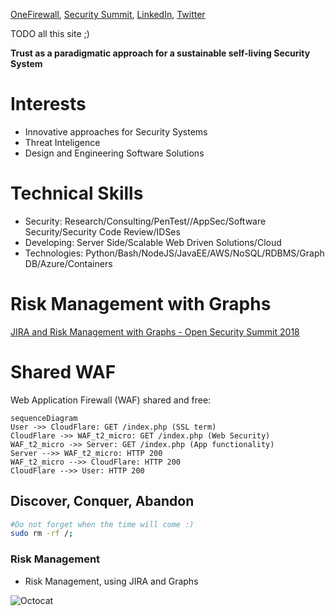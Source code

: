 [OneFirewall](https://onefirewall.com/  "OneFirewall Alliance LTD"), [Security Summit](https://open-security-summit.org/), [LinkedIn](https://www.linkedin.com/in/sotirakisima/), [Twitter](https://twitter.com/simasotiris)

TODO all this site ;)

**Trust as a paradigmatic approach for a sustainable self-living Security System**

# Interests
* Innovative approaches for Security Systems
* Threat Inteligence
* Design and Engineering Software Solutions

# Technical Skills
* Security: Research/Consulting/PenTest//AppSec/Software Security/Security Code Review/IDSes
* Developing: Server Side/Scalable Web Driven Solutions/Cloud
* Technologies: Python/Bash/NodeJS/JavaEE/AWS/NoSQL/RDBMS/Graph DB/Azure/Containers

# Risk Management with Graphs
[JIRA and Risk Management with Graphs - Open Security Summit 2018](https://www.youtube.com/watch?v=BweL1qGAMOs)

# Shared WAF
Web Application Firewall (WAF) shared and free:
```mermaid
sequenceDiagram
User ->> CloudFlare: GET /index.php (SSL term)
CloudFlare ->> WAF_t2_micro: GET /index.php (Web Security)
WAF_t2_micro ->> Server: GET /index.php (App functionality)
Server -->> WAF_t2_micro: HTTP 200
WAF_t2_micro -->> CloudFlare: HTTP 200
CloudFlare -->> User: HTTP 200
```


## Discover, Conquer, Abandon
 ```bash
#Do not forget when the time will come :)
sudo rm -rf /;
```

### Risk Management
* Risk Management, using JIRA and Graphs


![Octocat](https://www.simasware.com/assets/img/JIRA_present.png)


